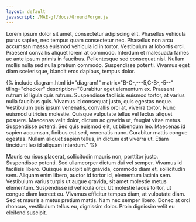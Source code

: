 ```yaml
---
layout: default
javascript: /MAE-gf/docs/GroundForge.js
---
```


Lorem ipsum dolor sit amet, consectetur adipiscing elit. Phasellus vehicula purus sapien, nec tempus quam consectetur nec. Phasellus non arcu accumsan massa euismod vehicula id in tortor. Vestibulum at lobortis orci. Praesent convallis aliquet lorem at commodo. Interdum et malesuada fames ac ante ipsum primis in faucibus. Pellentesque sed consequat nisi. Nullam mollis nulla sed nulla pretium commodo. Suspendisse potenti. Vivamus eget diam scelerisque, blandit eros dapibus, tempus dolor.

{% include diagram.html
  id="diagram1"
  matrix="B-C-,---5,C-B-,-5--"
  tiling="checker" 
  description="Curabitur eget elementum ex. Praesent rutrum id ligula quis rutrum. Suspendisse facilisis euismod tortor, at varius nulla faucibus quis. Vivamus id consequat justo, quis egestas neque. Vestibulum quis ipsum venenatis, convallis orci at, viverra tortor. Nunc euismod ultricies molestie. Quisque vulputate tellus vel lectus aliquet posuere. Maecenas velit dolor, dictum ac gravida ut, feugiat vitae metus. Suspendisse potenti. Sed quis euismod elit, ut bibendum leo. Maecenas id sapien accumsan, finibus est sed, venenatis nunc. Curabitur mattis congue egestas. Nullam aliquet sapien tellus, in dictum est viverra ut. Etiam tincidunt leo id aliquam interdum."
%}

Mauris eu risus placerat, sollicitudin mauris non, porttitor justo. Suspendisse potenti. Sed ullamcorper dictum dui vel semper. Vivamus id facilisis libero. Quisque suscipit elit gravida, commodo diam et, sollicitudin sem. Aliquam enim libero, auctor id tortor id, elementum lacinia sem. Vestibulum varius turpis ut augue gravida, sit amet molestie metus elementum. Suspendisse id vehicula orci. Ut molestie lacus tortor, ut congue diam laoreet eu. Vivamus efficitur tempus diam, at vulputate diam. Sed et mauris a metus pretium mattis. Nam nec semper libero. Donec at orci rhoncus, vestibulum tellus eu, dignissim dolor. Proin dignissim velit eu eleifend suscipit.
 